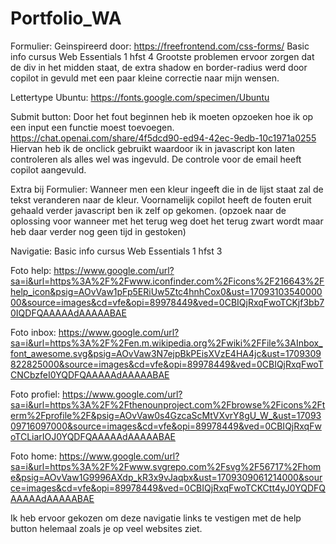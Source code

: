 # Portfolio_WA


Formulier:
Geinspireerd door: https://freefrontend.com/css-forms/
Basic info cursus Web Essentials 1 hfst 4
Grootste problemen ervoor zorgen dat de div in het midden staat, de extra shadow en border-radius werd door copilot in gevuld met een paar kleine correctie naar mijn wensen.


Lettertype Ubuntu: https://fonts.google.com/specimen/Ubuntu 

Submit button:
Door het fout beginnen heb ik moeten opzoeken hoe ik op een input een functie moest toevoegen. https://chat.openai.com/share/4f5dcd90-ed94-42ec-9edb-10c1971a0255 
Hiervan heb ik de onclick gebruikt waardoor ik in javascript kon laten controleren als alles wel was ingevuld. De controle voor de email heeft copilot aangevuld.

Extra bij Formulier:
Wanneer men een kleur ingeeft die in de lijst staat zal de tekst veranderen naar de kleur. Voornamelijk copilot heeft de fouten eruit gehaald verder javascript ben ik zelf op gekomen. (opzoek naar de oplossing voor wanneer met het terug weg doet het terug zwart wordt maar heb daar verder nog geen tijd in gestoken)

Navigatie:
Basic info cursus Web Essentials 1 hfst 3

Foto help: https://www.google.com/url?sa=i&url=https%3A%2F%2Fwww.iconfinder.com%2Ficons%2F216643%2Fhelp_icon&psig=AOvVaw1pFp5ERiUw5Ztc4hnhCox0&ust=1709310354000000&source=images&cd=vfe&opi=89978449&ved=0CBIQjRxqFwoTCKjf3bb70IQDFQAAAAAdAAAAABAE


Foto inbox: https://www.google.com/url?sa=i&url=https%3A%2F%2Fen.m.wikipedia.org%2Fwiki%2FFile%3AInbox_font_awesome.svg&psig=AOvVaw3N7ejpBkPEisXVzE4HA4jc&ust=1709309822825000&source=images&cd=vfe&opi=89978449&ved=0CBIQjRxqFwoTCNCbzfeI0YQDFQAAAAAdAAAAABAE

Foto profiel: https://www.google.com/url?sa=i&url=https%3A%2F%2Fthenounproject.com%2Fbrowse%2Ficons%2Fterm%2Fprofile%2F&psig=AOvVaw0s4GzcaScMtVXvrY8gU_W_&ust=1709309716097000&source=images&cd=vfe&opi=89978449&ved=0CBIQjRxqFwoTCLiarIOJ0YQDFQAAAAAdAAAAABAE 

Foto home: https://www.google.com/url?sa=i&url=https%3A%2F%2Fwww.svgrepo.com%2Fsvg%2F56717%2Fhome&psig=AOvVaw1G9996AXdp_kR3x9vJaqbx&ust=1709309061214000&source=images&cd=vfe&opi=89978449&ved=0CBIQjRxqFwoTCKCtt4yJ0YQDFQAAAAAdAAAAABAE 

Ik heb ervoor gekozen om deze navigatie links te vestigen met de help button helemaal zoals je op veel websites ziet.



